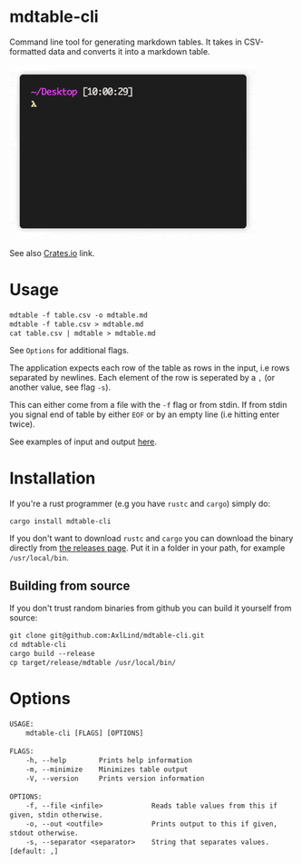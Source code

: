 # mdtable-cli
Command line tool for generating markdown tables. It takes in CSV-formatted data and converts it into a markdown table.

![Demo gif](./demo.gif)

See also [Crates.io](https://crates.io/crates/mdtable-cli) link.

# Usage
```
mdtable -f table.csv -o mdtable.md
mdtable -f table.csv > mdtable.md
cat table.csv | mdtable > mdtable.md
```
See `Options` for additional flags.

The application expects each row of the table as rows in the input, i.e rows separated by newlines. Each element of the row is seperated by a `,` (or another value, see flag `-s`).

This can either come from a file with the `-f` flag or from stdin. If from stdin you signal end of table by either `EOF` or by an empty line (i.e hitting enter twice).

See examples of input and output [here](./examples.md).

# Installation
If you're a rust programmer (e.g you have `rustc` and `cargo`) simply do:
```
cargo install mdtable-cli
```

If you don't want to download `rustc` and `cargo` you can download the binary directly from [the releases page](https://github.com/AxlLind/mdtable-cli/releases). Put it in a folder in your path, for example `/usr/local/bin`.

## Building from source
If you don't trust random binaries from github you can build it yourself from source:
```
git clone git@github.com:AxlLind/mdtable-cli.git
cd mdtable-cli
cargo build --release
cp target/release/mdtable /usr/local/bin/
```


# Options
```
USAGE:
    mdtable-cli [FLAGS] [OPTIONS]

FLAGS:
    -h, --help        Prints help information
    -m, --minimize    Minimizes table output
    -V, --version     Prints version information

OPTIONS:
    -f, --file <infile>            Reads table values from this if given, stdin otherwise.
    -o, --out <outfile>            Prints output to this if given, stdout otherwise.
    -s, --separator <separator>    String that separates values. [default: ,]
```
